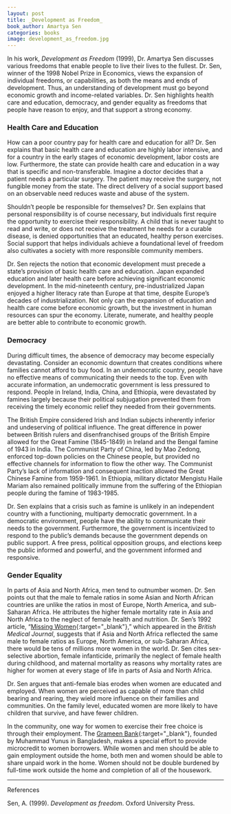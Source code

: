 ```yaml
---
layout: post
title: _Development as Freedom_
book_author: Amartya Sen
categories: books
image: development_as_freedom.jpg
---
```


In his work, _Development as Freedom_ (1999), Dr. Amartya Sen discusses various freedoms that enable people to live their lives to the fullest. Dr. Sen, winner of the 1998 Nobel Prize in Economics, views the expansion of individual freedoms, or capabilities, as both the means and ends of development. Thus, an understanding of development must go beyond economic growth and income-related variables. Dr. Sen highlights health care and education, democracy, and gender equality as freedoms that people have reason to enjoy, and that support a strong economy.

### Health Care and Education

How can a poor country pay for health care and education for all? Dr. Sen explains that basic health care and education are highly labor intensive, and for a country in the early stages of economic development, labor costs are low. Furthermore, the state can provide health care and education in a way that is specific and non-transferable. Imagine a doctor decides that a patient needs a particular surgery. The patient may receive the surgery, not fungible money from the state. The direct delivery of a social support based on an observable need reduces waste and abuse of the system.

Shouldn’t people be responsible for themselves? Dr. Sen explains that personal responsibility is of course necessary, but individuals first require the opportunity to exercise their responsibility. A child that is never taught to read and write, or does not receive the treatment he needs for a curable disease, is denied opportunities that an educated, healthy person exercises. Social support that helps individuals achieve a foundational level of freedom also cultivates a society with more responsible community members.

Dr. Sen rejects the notion that economic development must precede a state’s provision of basic health care and education. Japan expanded education and later health care before achieving significant economic development. In the mid-nineteenth century, pre-industrialized Japan enjoyed a higher literacy rate than Europe at that time, despite Europe’s decades of industrialization. Not only can the expansion of education and health care come before economic growth, but the investment in human resources can spur the economy. Literate, numerate, and healthy people are better able to contribute to economic growth.

### Democracy

During difficult times, the absence of democracy may become especially devastating. Consider an economic downturn that creates conditions where families cannot afford to buy food. In an undemocratic country, people have no effective means of communicating their needs to the top. Even with accurate information, an undemocratic government is less pressured to respond. People in Ireland, India, China, and Ethiopia, were devastated by famines largely because their political subjugation prevented them from receiving the timely economic relief they needed from their governments.

The British Empire considered Irish and Indian subjects inherently inferior and undeserving of political influence. The great difference in power between British rulers and disenfranchised groups of the British Empire allowed for the Great Famine (1845-1849) in Ireland and the Bengal famine of 1943 in India. The Communist Party of China, led by Mao Zedong, enforced top-down policies on the Chinese people, but provided no effective channels for information to flow the other way. The Communist Party’s lack of information and consequent inaction allowed the Great Chinese Famine from 1959-1961. In Ethiopia, military dictator Mengistu Haile Mariam also remained politically immune from the suffering of the Ethiopian people during the famine of 1983-1985.

Dr. Sen explains that a crisis such as famine is unlikely in an independent country with a functioning, multiparty democratic government. In a democratic environment, people have the ability to communicate their needs to the government. Furthermore, the government is incentivized to respond to the public’s demands because the government depends on public support. A free press, political opposition groups, and elections keep the public informed and powerful, and the government informed and responsive.

### Gender Equality

In parts of Asia and North Africa, men tend to outnumber women. Dr. Sen points out that the male to female ratios in some Asian and North African countries are unlike the ratios in most of Europe, North America, and sub-Saharan Africa. He attributes the higher female mortality rate in Asia and North Africa to the neglect of female health and nutrition. Dr. Sen’s 1992 article, “[Missing Women][1]{:target="_blank"},” which appeared in the _British Medical Journal_, suggests that if Asia and North Africa reflected the same male to female ratios as Europe, North America, or sub-Saharan Africa, there would be tens of millions more women in the world. Dr. Sen cites sex-selective abortion, female infanticide, primarily the neglect of female health during childhood, and maternal mortality as reasons why mortality rates are higher for women at every stage of life in parts of Asia and North Africa.

Dr. Sen argues that anti-female bias erodes when women are educated and employed.
When women are perceived as capable of more than child bearing and rearing, they wield more influence on their families and communities. On the family level, educated women are more likely to have children that survive, and have fewer children.

In the community, one way for women to exercise their free choice is through their employment. The [Grameen Bank][2]{:target="_blank"}, founded by Muhammad Yunus in Bangladesh, makes a special effort to provide microcredit to women borrowers. While women and men should be able to gain employment outside the home, both men and women should be able to share unpaid work in the home. Women should not be double burdened by full-time work outside the home and completion of all of the housework.


---
References

Sen, A. (1999). _Development as freedom_. Oxford University Press.

[1]: https://www.sas.upenn.edu/~dludden/GenderInequalityMissingWomen.pdf
[2]: http://www.grameen.com/
